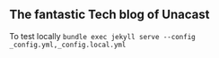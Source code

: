 ## The fantastic Tech blog of Unacast

To test locally `bundle exec jekyll serve --config _config.yml,_config.local.yml`
